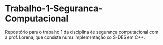 # Trabalho-1-Seguranca-Computacional
Repositório para o trabalho 1 da disciplina de segurança computacional com a prof. Lorena, que consiste numa implementação do S-DES em C++.

